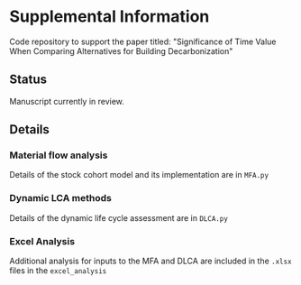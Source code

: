 # Supplemental Information
Code repository to support the paper titled: "Significance of Time Value When Comparing Alternatives for Building Decarbonization"

## Status
Manuscript currently in review.

## Details

### Material flow analysis
Details of the stock cohort model and its implementation are in `MFA.py`

### Dynamic LCA methods
Details of the dynamic life cycle assessment are in `DLCA.py`

### Excel Analysis
Additional analysis for inputs to the MFA and DLCA are included in the `.xlsx` files in the `excel_analysis`

